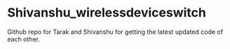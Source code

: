# Shivanshu_wirelessdeviceswitch
 Github repo for Tarak and Shivanshu for getting the latest updated code of each other.
